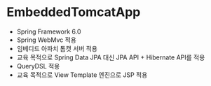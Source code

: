 # EmbeddedTomcatApp
* Spring Framework 6.0
* Spring WebMvc 적용
* 임베디드 아파치 톰캣 서버 적용
* 교육 목적으로 Spring Data JPA 대신 JPA API + Hibernate API를 적용
* QueryDSL 적용
* 교육 목적으로 View Template 엔진으로 JSP 적용
